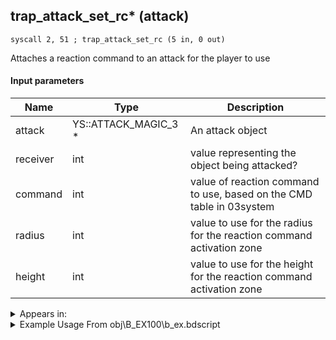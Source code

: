 ## trap_attack_set_rc* (attack)

`syscall 2, 51 ; trap_attack_set_rc (5 in, 0 out)`

Attaches a reaction command to an attack for the player to use

#### Input parameters
| Name | Type | Description
|------|------|------------
| attack   | YS::ATTACK_MAGIC_3 *   | An attack object
| receiver   | int   | value representing the object being attacked?
| command   | int   | value of reaction command to use, based on the CMD table in 03system
| radius   | int   | value to use for the radius for the reaction command activation zone
| height   | int   | value to use for the height for the reaction command activation zone




<details>
	<summary>Appears in:</summary>
| filename | Entity (obj)
|----------|-------------
| obj\B_EX100\b_ex.bdscript       | ((B) Twilight Thorn)          
| obj\B_EX140\b_ex.bdscript       | ((B) Xigbar)          
| obj\B_EX140_LV99\b_ex.bdscript       | ((B99) Xigbar (Limit Cut))          
| obj\B_EX170_LAST\b_ex.bdscript       | ((B) Xemnas (Final))          
| obj\B_EX170_LAST_LV99\b_ex.bdscript       | ((B99) Xemnas (Final) (Limit Cut The World of Nothing)?)          
| obj\B_HE100\b_he.bdscript       | ((B) Hydra)          
| obj\B_LK120\b_lk.bdscript       | ((B) Groundshaker)          
| obj\M_EX620\m_ex.bdscript       | ((M) Fortuneteller)          
| obj\M_EX670\m_ex.bdscript       | ((M) Living Bone)          
| obj\M_EX720\m_ex.bdscript       | ((M) Shaman)          
| obj\M_EX720_HB\m_ex.bdscript       | ((M) Necromancer)          
| obj\M_EX750\m_ex.bdscript       | ((M) Creeper Plant)          
| obj\M_EX750_NM\m_ex.bdscript       | ((M) Creeper Plant (NM))          
| obj\M_EX890\m_ex.bdscript       | ((M) Dragoon)          
| obj\M_EX920\m_ex.bdscript       | ((M) Sniper)          
| obj\N_CM040_BTL\n_cm.bdscript       | ((N) Vexen (BTL) (CM))          
| obj\N_HE010_BTL\n_he.bdscript       | ((N) Hercules (BTL) (HE))          
| obj\N_TR010_BTL\n_tr.bdscript       | ((N) Sark (BTL) (TR))          

</details>

<details>
	<summary>Example Usage From obj\B_EX100\b_ex.bdscript</summary>
```plaintext
L1572:
 pushFromFSpVal 120
 jz L1630
 pushFromPSpVal 0
 pushImm 631
 pushImm -1
 pushImm 0
 syscall 2, 10 ; trap_attack_new (4 in, 1 out)
 popToSpVal 68
 pushFromFSpVal 68
 pushImmf 50
 pushImmf 0
 syscall 2, 11 ; trap_attack_set_radius (3 in, 0 out)
 pushImm 345
 pushImm 0
 sub 
 neqz 
 jz L1628
 pushFromFSpVal 68
 pushFromFSp 0
 pushImm 345
 pushImmf 800
 pushImmf 500
 syscall 2, 51 ; trap_attack_set_rc (5 in, 0 out)
 jmp L1628
```
</details>

